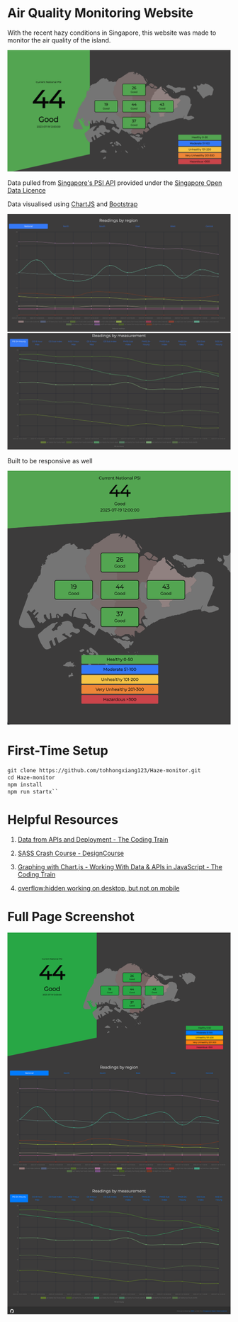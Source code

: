 # Air Quality Monitoring Website

With the recent hazy conditions in Singapore, this website was made to monitor the air quality of the island.

![Main page](screenshots/main_page.png)

Data pulled from [Singapore's PSI API](https://data.gov.sg/dataset/psi) provided under the [Singapore Open Data Licence](https://data.gov.sg/open-data-licence)

Data visualised using [ChartJS](https://www.chartjs.org/) and [Bootstrap](https://getbootstrap.com/)

![Graph1](screenshots/graphs_1.png)
![Graph2](screenshots/graphs_2.png)

Built to be responsive as well

![Responsive](screenshots/mobile_view.png)

# First-Time Setup

```
git clone https://github.com/tohhongxiang123/Haze-monitor.git
cd Haze-monitor
npm install
npm run startx``
```

# Helpful Resources

1. [Data from APIs and Deployment - The Coding Train](https://www.youtube.com/watch?v=ZtLVbJk7KcM&list=PLRqwX-V7Uu6YxDKpFzf_2D84p0cyk4T7X&t=0s)

2. [SASS Crash Course - DesignCourse](https://www.youtube.com/watch?v=roywYSEPSvc)

3. [Graphing with Chart.js - Working With Data & APIs in JavaScript - The Coding Train](https://www.youtube.com/watch?v=5-ptp9tRApM)

4. [overflow:hidden working on desktop, but not on mobile](https://stackoverflow.com/questions/14270084/overflow-xhidden-doesnt-prevent-content-from-overflowing-in-mobile-browsers)

# Full Page Screenshot

![Full page](screenshots/full_screen.png)